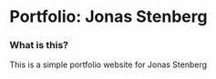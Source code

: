 # Portfolio: Jonas Stenberg

### What is this?

This is a simple portfolio website for Jonas Stenberg
